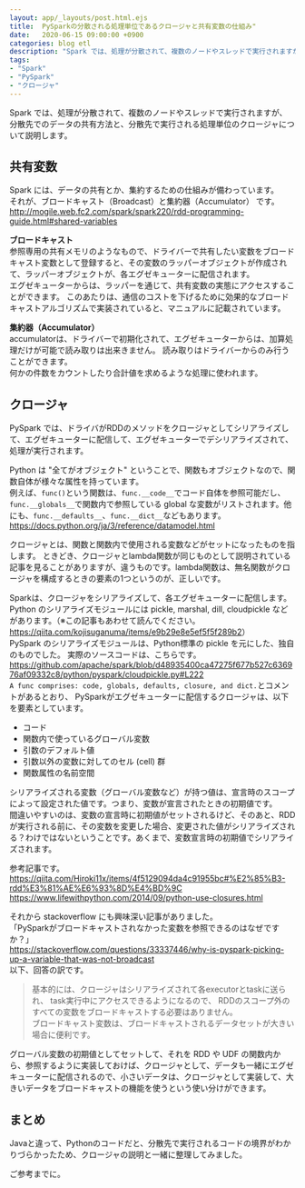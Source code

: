 ```yaml
---
layout: app/_layouts/post.html.ejs
title:  PySparkの分散される処理単位であるクロージャと共有変数の仕組み"
date:   2020-06-15 09:00:00 +0900
categories: blog etl
description: "Spark では、処理が分散されて、複数のノードやスレッドで実行されますが、分散される処理の塊を、どう配信しているのか？加えて、複数のタスク間でのデータの共有とか、集約するための仕組みがどうなっているのか？少しだけ説明します。"
tags:
- "Spark"
- "PySpark"
- "クロージャ"
---
```


Spark では、処理が分散されて、複数のノードやスレッドで実行されますが、
分散先でのデータの共有方法と、分散先で実行される処理単位のクロージャについて説明します。

## 共有変数

Spark には、データの共有とか、集約するための仕組みが備わっています。  
それが、ブロードキャスト（Broadcast）と集約器（Accumulator） です。  
<http://mogile.web.fc2.com/spark/spark220/rdd-programming-guide.html#shared-variables>  

**ブロードキャスト**  
参照専用の共有メモリのようなもので、ドライバーで共有したい変数をブロードキャスト変数として登録すると、その変数のラッパーオブジェクトが作成されて、ラッパーオブジェクトが、各エグゼキューターに配信されます。  
エグゼキューターからは、ラッパーを通じて、共有変数の実態にアクセスすることができます。
このあたりは、通信のコストを下げるために効果的なブロードキャストアルゴリズムで実装されていると、マニュアルに記載されています。

**集約器（Accumulator）**  
accumulatorは、ドライバーで初期化されて、エグゼキューターからは、加算処理だけが可能で読み取りは出来きません。
読み取りはドライバーからのみ行うことができます。  
何かの件数をカウントしたり合計値を求めるような処理に使われます。

## クロージャ

PySpark では、ドライバがRDDのメソッドをクロージャとしてシリアライズして、エグゼキューターに配信して、エグゼキューターでデシリアライズされて、処理が実行されます。

Python は "全てがオブジェクト" ということで、関数もオブジェクトなので、関数自体が様々な属性を持っています。  
例えば、`func()`という関数は、`func.__code__`でコード自体を参照可能だし、`func.__globals__`で関数内で参照している global な変数がリストされます。他にも、`func.__defaults__`、`func.__dict__`などもあります。
<https://docs.python.org/ja/3/reference/datamodel.html>

クロージャとは、関数と関数内で使用される変数などがセットになったものを指します。
ときどき、クロージャとlambda関数が同じものとして説明されている記事を見ることがありますが、違うものです。lambda関数は、無名関数がクロージャを構成するときの要素の1つというのが、正しいです。  

Sparkは、クロージャをシリアライズして、各エグゼキューターに配信します。  
Python のシリアライズモジュールには pickle, marshal, dill, cloudpickle などがあります。（※この記事もあわせて読んでください。<https://qiita.com/kojisuganuma/items/e9b29e8e5ef5f5f289b2>）  
PySpark のシリアライズモジュールは、Python標準の pickle を元にした、独自のものでした。
実際のソースコードは、こちらです。
<https://github.com/apache/spark/blob/d48935400ca47275f677b527c636976af09332c8/python/pyspark/cloudpickle.py#L222>  
`A func comprises: code, globals, defaults, closure, and dict.`とコメントがあるとおり、
PySparkがエグゼキューターに配信するクロージャは、以下を要素としています。
- コード
- 関数内で使っているグローバル変数
- 引数のデフォルト値
- 引数以外の変数に対してのセル (cell) 群
- 関数属性の名前空間

シリアライズされる変数（グローバル変数など）が持つ値は、宣言時のスコープによって設定された値です。つまり、変数が宣言されたときの初期値です。  
間違いやすいのは、変数の宣言時に初期値がセットされるけど、そのあと、RDDが実行される前に、その変数を変更した場合、変更された値がシリアライズされる？わけではないということです。あくまで、変数宣言時の初期値でシリアライズされます。

参考記事です。  
<https://qiita.com/Hiroki11x/items/4f5129094da4c91955bc#%E2%85%B3-rdd%E3%81%AE%E6%93%8D%E4%BD%9C>  
<https://www.lifewithpython.com/2014/09/python-use-closures.html> 

それから stackoverflow にも興味深い記事がありました。  
「PySparkがブロードキャストされなかった変数を参照できるのはなぜですか？」  
<https://stackoverflow.com/questions/33337446/why-is-pyspark-picking-up-a-variable-that-was-not-broadcast>  
以下、回答の訳です。
> 基本的には、クロージャはシリアライズされて各executorとtaskに送られ、
> task実行中にアクセスできるようになるので、
> RDDのスコープ外のすべての変数をブロードキャストする必要はありません。  
> ブロードキャスト変数は、ブロードキャストされるデータセットが大きい場合に便利です。

グローバル変数の初期値としてセットして、それを RDD や UDF の関数内から、参照するように実装しておけば、クロージャとして、データも一緒にエグゼキューターに配信されるので、小さいデータは、クロージャとして実装して、大きいデータをブロードキャストの機能を使うという使い分けができます。

## まとめ

Javaと違って、Pythonのコードだと、分散先で実行されるコードの境界がわかりづらかったため、クロージャの説明と一緒に整理してみました。

ご参考までに。
